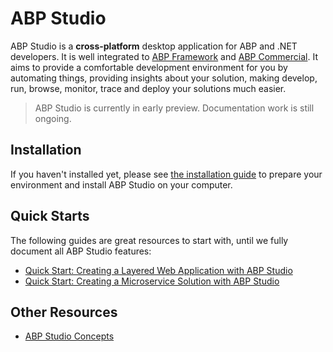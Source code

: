 # ABP Studio

ABP Studio is a **cross-platform** desktop application for ABP and .NET developers. It is well integrated to [ABP Framework](https://abp.io/) and [ABP Commercial](https://commercial.abp.io/). It aims to provide a comfortable development environment for you by automating things, providing insights about your solution, making develop, run, browse, monitor, trace and deploy your solutions much easier.

> ABP Studio is currently in early preview. Documentation work is still ongoing.

## Installation

If you haven't installed yet, please see [the installation guide](installation.md) to prepare your environment and install ABP Studio on your computer.

## Quick Starts

The following guides are great resources to start with, until we fully document all ABP Studio features:

* [Quick Start: Creating a Layered Web Application with ABP Studio](quick-starts/layered-web-application.md)
* [Quick Start: Creating a Microservice Solution with ABP Studio](quick-starts/microservice.md)

## Other Resources

* [ABP Studio Concepts](concepts.md)